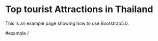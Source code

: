 Top tourist Attractions in Thailand
=============
This is an example page showing how to use Bootstrap5.0.

#example
/<img class="img-fluid img-thumbnail" src="" alt=""/>